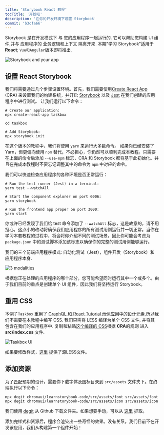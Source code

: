 ```yaml
---
title: 'Storybook React 教程'
tocTitle: '开始吧'
description: '在你的开发环境下设置 Storybook'
commit: 'b3cfa66'
---
```


Storybook 是在开发模式下 与 您的应用程序一起运行的. 它可以帮助您构建 UI 组件,并与 应用程序的 业务逻辑和上下文 隔离开来. 本期"学习 Storybook"适用于 **React**; `Vue和Angular`版本即将推出.

![Storybook and your app](/intro-to-storybook/storybook-relationship.jpg)

## 设置 React Storybook

我们将需要通过几个步骤设置环境。首先，我们需要使用[Create React App](https://github.com/facebook/create-react-app) (CRA) 来设置我们的构建系统，并开启 [Storybook](https://storybook.js.org/) 以及 [Jest](https://facebook.github.io/jest/) 在我们创建的应用程序中进行测试。 让我们运行以下命令：

```shell:clipboard=false
# Create our application:
npx create-react-app taskbox

cd taskbox

# Add Storybook:
npx storybook init
```

<div class="aside">
在这个版本的教程中，我们将使用 <code>yarn</code> 来运行大多数命令。
如果你已经安装了 Yarn，但更偏向使用 <code>npm</code> 替代，不必担心，你仍然可以顺利完成本教程。只需要在上面的命令后添加 <code>--use-npm</code> 标志，CRA 和 Storybook 都将基于此初始化。并且在完成本教程时不要忘记调整其中的命令为 <code>npm</code> 中对应的命令。
</div>

我们可以快速检查应用程序的各种环境是否正常运行：

```shell:clipboard=false
# Run the test runner (Jest) in a terminal:
yarn test --watchAll

# Start the component explorer on port 6006:
yarn storybook

# Run the frontend app proper on port 3000:
yarn start
```

<div class="aside">
你或许已经发现了我们给 test 命令添加了 <code>--watchAll</code> 标志，这是故意的，请不用担心，这点小的改动将确保我们应用程序的所有测试用例运行并一切正常。当你在学习本套教程的过程中，将会将你介绍不同的测试场景，因此你可能会考虑为 <code>package.json</code> 中的测试脚本添加该标志以确保你的完整的测试用例能够运行。
</div>

我们的三个前端应用程序模式: 自动化测试（Jest），组件开发（Storybook）和 应用程序本身.

![3 modalities](/intro-to-storybook/app-three-modalities.png)

根据您正在处理的应用程序的哪个部分，您可能希望同时运行其中一个或多个。由于我们目前的重点是创建单个 UI 组件，因此我们将坚持运行 Storybook。

## 重用 CSS

本例子`Taskbox` 重用了 [GraphQL 和 React Tutorial 示例应用](https://www.chromatic.com/blog/graphql-react-tutorial-part-1-6)中的设计元素,所以我们不需要在本教程中编写 CSS. 我们只需将 LESS 编译为单个 CSS 文件, 并将其包含在我们的应用程序中. 复制和粘贴[这个编译的 CSS](https://github.com/chromaui/learnstorybook-code/blob/master/src/index.css)根据 **CRA**的规则 进入 **src/index.css** 文件.

![Taskbox UI](/intro-to-storybook/ss-browserchrome-taskbox-learnstorybook.png)

<div class="aside">
如果要修改样式，<a href="https://github.com/chromaui/learnstorybook-code/tree/master/src/style">这里</a> 提供了源LESS文件。
</div>

## 添加资源

为了匹配预期的设计，需要你下载字体及图标目录到 `src/assets` 文件夹下。在终端执行以下命令：

```shell
npx degit chromaui/learnstorybook-code/src/assets/font src/assets/font
npx degit chromaui/learnstorybook-code/src/assets/icon src/assets/icon
```

<div class="aside">
我们使用 <a href="https://github.com/Rich-Harris/degit">degit</a> 从 Github 下载文件夹。如果想要手动，可以从 <a href="https://github.com/chromaui/learnstorybook-code/tree/master/src/assets/">这里</a> 抓取。
</div>

添加完样式和资源后，程序会渲染出一些奇怪的效果。没有关系，我们目前不在开发该应用，我们从构建第一个组件开始！
